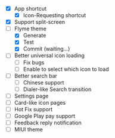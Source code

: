 - [x] App shortcut
    - [x] Icon-Requesting shortcut
- [x] Support split-screen
- [ ] Flyme theme
    - [x] Generate
    - [x] Test
    - [x] Commit (waiting...)
- [ ] Better universal icon loading
    - [ ] Fix bugs
    - [ ] Enable to select which icon to load
- [ ] Better search bar
    - [ ] Chinese support
    - [ ] Dialer-like Search transition
- [ ] Settings page
- [ ] Card-like icon pages
- [ ] Hot Fix support
- [ ] Google Play pay support
- [ ] Feedback reply notification
- [ ] MIUI theme

